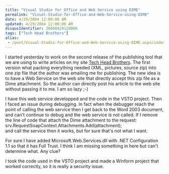 ```yaml
---
title: "Visual Studio for Office and Web Service using DIME"
permalink: "Visual-Studio-for-Office-and-Web-Service-using-DIME"
date: 4/29/2004 12:00:00 AM
updated: 4/29/2004 12:00:00 AM
disqusIdentifier: 20040429120000
tags: ["Tech Head Brothers"]
alias:
 - /post/Visual-Studio-for-Office-and-Web-Service-using-DIME.aspx/index.html
---
```

I started yesterday to work on the second release of the publishing tool that we are using to write articles on my site [Tech Head Brothers](http://www.techheadbrothers.com "Tech Head Brothers"). The first version what packing everything needed (XML, pictures, source zip) into one zip file that the author was emailing me for publishing. The new idea is to have a Web Service on the web site that directly accept this zip file as a Dime attachment. So the author can directly post his article to the web site without passing it to me. I am so lazy ;-)

I have this web service developped and the code in the VSTO project. Then I faced an issue during debugging. In fact when the debugger reach the point of calling the web service then I get back to the Word 2003 document, and can't continue to debug and the web service is not called. If I remove the line of code that attach the Dime attachment to the request:<br>srv.RequestSoapContext.Attachments.Add(attachment);<br>and call the service then it works, but for sure that's not what I want.
<!-- more -->

For sure I have added Microsoft.Web.Services.dll with .NET Configuration 1.1 so that it has Full Trust. I think I am missing something in here but can't determine what. Any clue?

I took the code used in the VSTO project and made a Winform project that worked correctly, so it is really a security issue.
